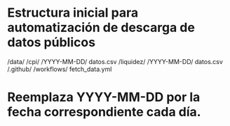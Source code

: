 # Estructura inicial para automatización de descarga de datos públicos

/data/
  /cpi/
    /YYYY-MM-DD/
      datos.csv
  /liquidez/
    /YYYY-MM-DD/
      datos.csv
/.github/
  /workflows/
    fetch_data.yml

# Reemplaza YYYY-MM-DD por la fecha correspondiente cada día.
